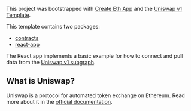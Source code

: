 This project was bootstrapped with [Create Eth App](https://github.com/paulrberg/create-eth-app) and the [Uniswap v1 Template](https://github.com/paulrberg/create-eth-app/tree/develop/templates/uniswap-v1).

This template contains two packages:

- [contracts](/packages/contracts)
- [react-app](/packages/react-app)

The React app implements a basic example for how to connect and pull data from the [Uniswap v1 subgraph](https://thegraph.com/explorer/subgraph/graphprotocol/uniswap).

## What is Uniswap?

Uniswap is a protocol for automated token exchange on Ethereum. Read more about it in the [official documentation](https://docs.uniswap.io/).
